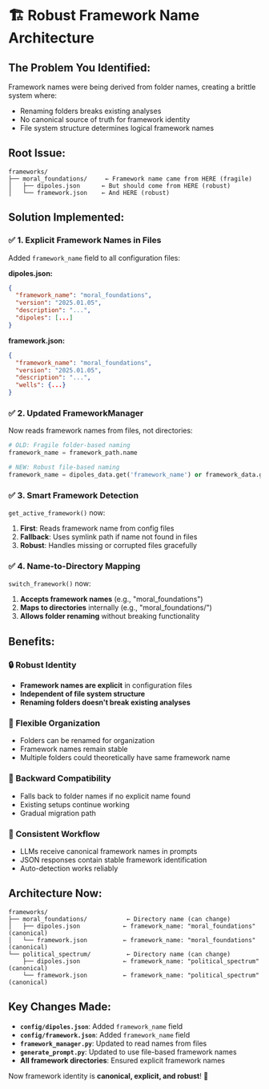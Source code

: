 # 🏗️ Robust Framework Name Architecture

## **The Problem You Identified:**
Framework names were being derived from folder names, creating a brittle system where:
- Renaming folders breaks existing analyses
- No canonical source of truth for framework identity
- File system structure determines logical framework names

## **Root Issue:**
```
frameworks/
├── moral_foundations/     ← Framework name came from HERE (fragile)
│   ├── dipoles.json      ← But should come from HERE (robust)
│   └── framework.json    ← And HERE (robust)
```

## **Solution Implemented:**

### ✅ **1. Explicit Framework Names in Files**
Added `framework_name` field to all configuration files:

**dipoles.json:**
```json
{
  "framework_name": "moral_foundations",
  "version": "2025.01.05",
  "description": "...",
  "dipoles": [...]
}
```

**framework.json:**
```json
{
  "framework_name": "moral_foundations", 
  "version": "2025.01.05",
  "description": "...",
  "wells": {...}
}
```

### ✅ **2. Updated FrameworkManager**
Now reads framework names from files, not directories:

```python
# OLD: Fragile folder-based naming
framework_name = framework_path.name

# NEW: Robust file-based naming  
framework_name = dipoles_data.get('framework_name') or framework_data.get('framework_name') or framework_path.name
```

### ✅ **3. Smart Framework Detection**
`get_active_framework()` now:
1. **First**: Reads framework name from config files
2. **Fallback**: Uses symlink path if name not found in files
3. **Robust**: Handles missing or corrupted files gracefully

### ✅ **4. Name-to-Directory Mapping**
`switch_framework()` now:
1. **Accepts framework names** (e.g., "moral_foundations")
2. **Maps to directories** internally (e.g., "moral_foundations/") 
3. **Allows folder renaming** without breaking functionality

## **Benefits:**

### **🔒 Robust Identity**
- **Framework names are explicit** in configuration files
- **Independent of file system structure** 
- **Renaming folders doesn't break existing analyses**

### **📁 Flexible Organization**
- Folders can be renamed for organization
- Framework names remain stable
- Multiple folders could theoretically have same framework name

### **🔄 Backward Compatibility**
- Falls back to folder names if no explicit name found
- Existing setups continue working
- Gradual migration path

### **🎯 Consistent Workflow**
- LLMs receive canonical framework names in prompts
- JSON responses contain stable framework identification
- Auto-detection works reliably

## **Architecture Now:**

```
frameworks/
├── moral_foundations/           ← Directory name (can change)
│   ├── dipoles.json            ← framework_name: "moral_foundations" (canonical)
│   └── framework.json          ← framework_name: "moral_foundations" (canonical)
└── political_spectrum/          ← Directory name (can change)  
    ├── dipoles.json            ← framework_name: "political_spectrum" (canonical)
    └── framework.json          ← framework_name: "political_spectrum" (canonical)
```

## **Key Changes Made:**

- **`config/dipoles.json`**: Added `framework_name` field
- **`config/framework.json`**: Added `framework_name` field  
- **`framework_manager.py`**: Updated to read names from files
- **`generate_prompt.py`**: Updated to use file-based framework names
- **All framework directories**: Ensured explicit framework names

Now framework identity is **canonical, explicit, and robust**! 🎯 